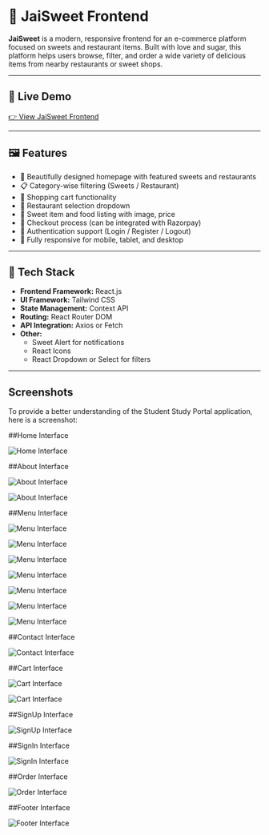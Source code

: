 # 🧁 JaiSweet Frontend

**JaiSweet** is a modern, responsive frontend for an e-commerce platform focused on sweets and restaurant items. Built with love and sugar, this platform helps users browse, filter, and order a wide variety of delicious items from nearby restaurants or sweet shops.

---

## 🔗 Live Demo

[👉 View JaiSweet Frontend ](https://jaisweet-frontend.vercel.app/)

---

## 🖼️ Features

- 🍬 Beautifully designed homepage with featured sweets and restaurants
- 📋 Category-wise filtering (Sweets / Restaurant)
- 🛒 Shopping cart functionality
- 🏪 Restaurant selection dropdown
- 🎂 Sweet item and food listing with image, price
- 🧾 Checkout process (can be integrated with Razorpay)
- 🔐 Authentication support (Login / Register / Logout)
- 📱 Fully responsive for mobile, tablet, and desktop

---

## 🚀 Tech Stack

- **Frontend Framework:** React.js
- **UI Framework:** Tailwind CSS 
- **State Management:** Context API 
- **Routing:** React Router DOM
- **API Integration:** Axios or Fetch
- **Other:** 
  - Sweet Alert for notifications
  - React Icons
  - React Dropdown or Select for filters

---

## Screenshots

To provide a better understanding of the Student Study Portal application, here is a screenshot:

##Home Interface

![Home Interface](screenshots/home.png)

##About Interface

![About Interface](screenshots/about1.png)

![About Interface](screenshots/about2.png)

##Menu Interface

![Menu Interface](screenshots/menu1.png)

![Menu Interface](screenshots/menu2.png)

![Menu Interface](screenshots/menu3.png)

![Menu Interface](screenshots/menu4.png)

![Menu Interface](screenshots/menu5.png)

![Menu Interface](screenshots/menu6.png)

![Menu Interface](screenshots/menu7.png)

##Contact Interface

![Contact Interface](screenshots/contact.png)

##Cart Interface

![Cart Interface](screenshots/cart1.png)

![Cart Interface](screenshots/cart2.png)

##SignUp Interface

![SignUp Interface](screenshots/signup.png)

##SignIn Interface

![SignIn Interface](screenshots/signin.png)

##Order Interface

![Order Interface](screenshots/order.png)

##Footer Interface

![Footer Interface](screenshots/footer.png)

